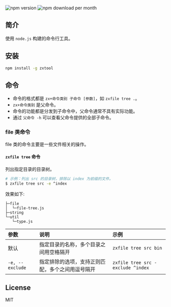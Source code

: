 ![![npm version](https://img.shields.io/npm/v/zxtool.svg?style=for-the-badge)](https://www.npmjs.com/package/zxtool)
![![npm download per month](https://img.shields.io/npm/dm/zxtool.svg?style=for-the-badge)](https://www.npmjs.com/package/zxtool)

## 简介

使用 `node.js` 构建的命令行工具。

## 安装

```bash
npm install -g zxtool
```

## 命令

- 命令的格式都是 `zx+命令类别 子命令 [参数]`，如 `zxfile tree .`。
- `zx+命令类别` 是父命令。
- 命令的功能都是分发到子命令中，父命令通常不具有实际功能。
- 通过 `父命令 -h` 可以查看父命令提供的全部子命令。

### file 类命令

file 类的命令主要是一些文件相关的操作。

#### `zxfile tree` 命令

列出指定目录的目录树。

```bash
# 示例：列出 src 的目录树，排除以 index 为前缀的文件。
$ zxfile tree src -e ^index
```

效果如下:

```
├─file
│  └─file-tree.js
├─string
└─util
   └─type.js
```

| 参数 | 说明 | 示例 |
| :-- | :-- | :-- |
| 默认 | 指定目录的名称，多个目录之间用空格隔开 | `zxfile tree src bin` |
| `-e, --exclude` | 指定排除的选项，支持正则匹配，多个之间用逗号隔开 | `zxfile tree src -exclude ^index` |

## License

MIT

